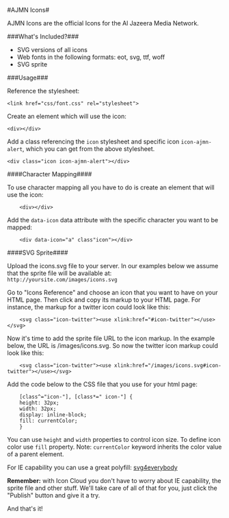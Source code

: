 #AJMN Icons#

AJMN Icons are the official Icons for the Al Jazeera Media Network.

###What's Included?###

- SVG versions of all icons
- Web fonts in the following formats: eot, svg, ttf, woff
- SVG sprite

###Usage###

Reference the stylesheet:

    <link href="css/font.css" rel="stylesheet">

Create an element which will use the icon:

    <div></div>

Add a class referencing the `icon` stylesheet and specific icon `icon-ajmn-alert`, which you can get from the above stylesheet.

    <div class="icon icon-ajmn-alert"></div>

####Character Mapping####

To use character mapping all you have to do is create an element that will use the icon:

		<div></div>

Add the `data-icon` data attribute with the specific character you want to be mapped:

		<div data-icon="a" class"icon"></div>

####SVG Sprite####

Upload the icons.svg file to your server. In our examples below we assume that the sprite file will be available at: `http://yoursite.com/images/icons.svg`

Go to "Icons Reference" and choose an icon that you want to have on your HTML page. Then click and copy its markup to your HTML page. For instance, the markup for a twitter icon could look like this:

		<svg class="icon-twitter"><use xlink:href="#icon-twitter"></use></svg>

Now it's time to add the sprite file URL to the icon markup. In the example below, the URL is /images/icons.svg. So now the twitter icon markup could look like this:

		<svg class="icon-twitter"><use xlink:href="/images/icons.svg#icon-twitter"></use></svg>

Add the code below to the CSS file that you use for your html page:

		[class^="icon-"], [class*=" icon-"] {
	    height: 32px;
	    width: 32px;
	    display: inline-block;
	    fill: currentColor;
		}

You can use `height` and `width` properties to control icon size. To define icon color use `fill` property. Note: `currentColor` keyword inherits the color value of a parent element.

For IE capability you can use a great polyfill: [svg4everybody](https://github.com/jonathantneal/svg4everybody)

__Remember:__ with Icon Cloud you don't have to worry about IE capability, the sprite file and other stuff. We'll take care of all of that for you, just click the "Publish" button and give it a try.

And that's it!